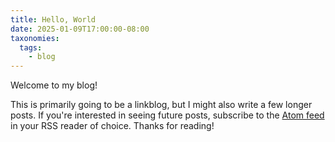 ```yaml
---
title: Hello, World
date: 2025-01-09T17:00:00-08:00
taxonomies:
  tags:
    - blog
---
```


Welcome to my blog!

This is primarily going to be a linkblog, but I might also write a few longer posts. If you're interested in seeing future posts, subscribe to the [Atom feed](/atom.xml) in your RSS reader of choice. Thanks for reading!
